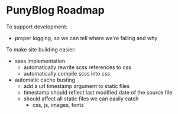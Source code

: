# PunyBlog Roadmap

To support development:

  - proper logging, so we can tell where we're failing and why

To make site building easier:

  - sass implementation
    - automatically rewrite scss references to css
    - automatically compile scss into css
  - automatic cache busting
    - add a url timestamp argument to static files
    - timestamp should reflect last modified date of the source file
    - should affect all static files we can easily catch
      - css, js, images, fonts
